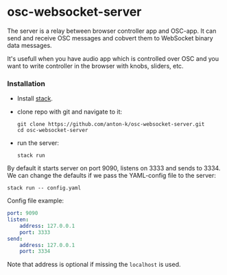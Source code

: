 # osc-websocket-server

The server is a relay between browser controller app and OSC-app.
It can send and receive OSC messages and cobvert them to WebSocket 
binary data messages.

It's usefull when you have audio app which is controlled over OSC
and you want to write controller in the browser with knobs, sliders, etc.

### Installation

* Install [stack](https://docs.haskellstack.org/en/stable/).
* clone repo with git and navigate to it:

    ```
    git clone https://github.com/anton-k/osc-websocket-server.git
    cd osc-websocket-server
    ```

* run the server:

    ```
    stack run
    ```

By default it starts server on port 9090, listens on 3333 and sends to 3334.
We can change the defaults if we pass the YAML-config file to the server:

```
stack run -- config.yaml
```

Config file example:

```yaml
port: 9090
listen:
    address: 127.0.0.1
    port: 3333
send:
    address: 127.0.0.1
    port: 3334
```

Note that address is optional if missing the `localhost` is used.

